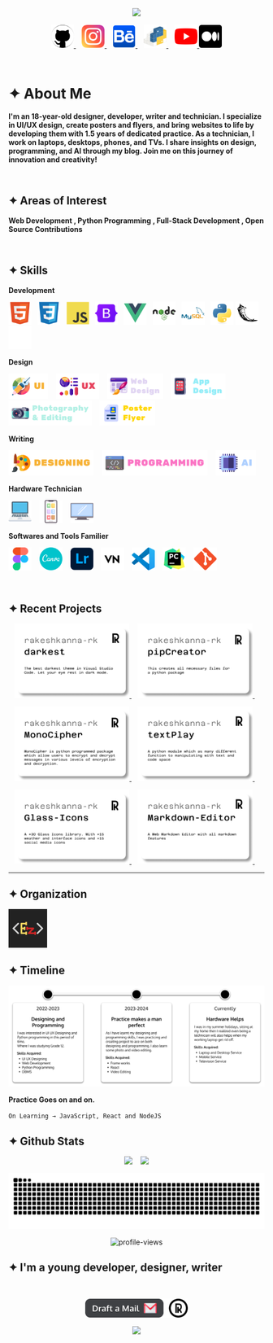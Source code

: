 <p align="center">
  <img src="https://capsule-render.vercel.app/api?type=waving&height=275&color=gradient&text=Rakesh%20Kanna&section=header&reversal=true&textBg=false&fontColor=ffffff&fontSize=80"/>
</p>

<p align="center">
  <a href="https://github.com/rakeshkanna-rk" alt="github">
    <img src="images/github.png" alt="github" width="45px" height="45px">
  </a>&nbsp;&nbsp;
  <a href="./instagram.md">
    <img src="images/instagram.png" alt="instagram" width="45px" height="45px">
  </a>&nbsp;&nbsp;
  <a href="https://www.behance.net/rakesh_kanna">
    <img src="https://raw.githubusercontent.com/devicons/devicon/master/icons/behance/behance-original.svg" alt="behance" width="45px" height="45px">
  </a>&nbsp;&nbsp;
  <a href="https://pypi.org/user/rakeshkanna/">
    <img src="https://raw.githubusercontent.com/devicons/devicon/master/icons/pypi/pypi-original.svg" alt="pypi" width="45px" height="45px">
  </a>&nbsp;&nbsp;
  <a href="https://www.youtube.com/@rakeshkanna-rk">
    <img src="images/youtube.png" alt="youtube" width="45px" height="45px">
  </a>
  <a href="https://medium.com/@rakeshkanna0108">
    <img src="images/medium.png" alt="medium" width="45px" height="45px">
  </a>
</p>


&nbsp;
&nbsp;
&nbsp;

# ✦ About Me

**I'm an 18-year-old designer, developer, writer and technician. I specialize in UI/UX design, create posters and flyers, and bring websites to life by developing them with 1.5 years of dedicated practice. As a technician, I work on laptops, desktops, phones, and TVs. I share insights on design, programming, and AI through my blog. Join me on this journey of innovation and creativity!**

<br>

## ✦ Areas of Interest

**Web Development , Python Programming , Full-Stack Development ,  Open Source Contributions**

<br>

## ✦ Skills

**Development**

<p>
  <img src="https://raw.githubusercontent.com/devicons/devicon/master/icons/html5/html5-original.svg" alt="html" width="45px", height="45px">&nbsp;&nbsp;
  <img src="https://raw.githubusercontent.com/devicons/devicon/master/icons/css3/css3-original.svg" alt="css" width="45px", height="45px">&nbsp;&nbsp;
  <img src="https://raw.githubusercontent.com/devicons/devicon/master/icons/javascript/javascript-original.svg" alt="js" width="45px", height="45px">&nbsp;&nbsp;
  <img src="https://raw.githubusercontent.com/devicons/devicon/master/icons/bootstrap/bootstrap-original.svg" alt="bootstrap" width="45px", height="45px">&nbsp;&nbsp;
  <img src="https://raw.githubusercontent.com/devicons/devicon/master/icons/vuejs/vuejs-original.svg" alt="react" width="45px", height="45px">&nbsp;&nbsp;
  <img src="https://raw.githubusercontent.com/devicons/devicon/master/icons/nodejs/nodejs-original-wordmark.svg" alt="nodejs" width="45px", height="45px">&nbsp;&nbsp;
  <img src="https://raw.githubusercontent.com/devicons/devicon/master/icons/mysql/mysql-original-wordmark.svg" alt="mysql" width="45px", height="45px">&nbsp;&nbsp;
  <img src="https://raw.githubusercontent.com/devicons/devicon/master/icons/python/python-original.svg" alt="python" width="45px", height="45px">
<img src="images/flask-light.svg#gh-light-mode-only" alt="python" width="45px", height="45px">
<img src="images/flask-dark.svg#gh-dark-mode-only" alt="python" width="45px", height="45px">
</p>

**Design**
<p>
  <img src="images/UI.png" alt="UI" height="50px">  &nbsp;&nbsp;
  <img src="images/UX.png" alt="UX" height="50px">  &nbsp;&nbsp;
  <img src="images/WebDesign.png" alt="Web Design" height="50px">  &nbsp;&nbsp;
  <img src="images/AppDesign.png" alt="App Design" height="50px">  &nbsp;&nbsp;
  <img src="images/PhotographyNEditing.png" alt="Photography Editing" height="50px"> &nbsp;&nbsp; 
  <img src="images/PosterNFlyer.png" alt="Poster and Flyer" height="50px">  &nbsp;&nbsp;
</p>

**Writing**
<p>
  <img src="images/Designing.png" alt="Designing" height="50px">  &nbsp;&nbsp;
  <img src="images/Programming.png" alt="Programming" height="50px">  &nbsp;&nbsp;
  <img src="images/ai.png" alt="vscode" height="50px">  &nbsp;&nbsp;
</p>

**Hardware Technician**
<p>
  <img src="images/laptop.png" alt="laptop" width="45px", height="45px"> &nbsp;&nbsp;
  <img src="images/mobile.png" alt="phone" width="45px", height="45px"> &nbsp;&nbsp;
  <img src="images/tv.png" alt="tv" width="45px", height="45px">
</p>

**Softwares and Tools Familier**
<p>
  <img src="https://raw.githubusercontent.com/devicons/devicon/master/icons/figma/figma-original.svg" alt="figma" width="45px", height="45px">  &nbsp;&nbsp;
  <img src="https://raw.githubusercontent.com/devicons/devicon/master/icons/canva/canva-original.svg" alt="canva" width="45px", height="45px">  &nbsp;&nbsp;
  <img src="images/lightroom.png" alt="photoshop-lightrooms" width="45px", height="45px"> &nbsp;&nbsp;
  <img src="images/vneditor.png" alt="photoshop-vneditor" width="45px", height="45px"> &nbsp;&nbsp;
  <img src="https://raw.githubusercontent.com/devicons/devicon/master/icons/vscode/vscode-original.svg" alt="vscode" width="45px", height="45px">  &nbsp;&nbsp;
  <img src="https://raw.githubusercontent.com/devicons/devicon/master/icons/pycharm/pycharm-original.svg" alt="vscode" width="45px", height="45px">  &nbsp;&nbsp;
  <img src="https://raw.githubusercontent.com/devicons/devicon/master/icons/git/git-original.svg" alt="git" width="45px", height="45px">
</p>

&nbsp;
&nbsp;
&nbsp;

## ✦ Recent Projects

<p align="center">
<a href="https://github.com/rakeshkanna-rk/darkest">
  <img src="images/darkest.png" alt="Portfolio" style="width:45%; min-width:200px; max-width:100%; height:auto;">
</a>
    &nbsp;&nbsp;
<a href="https://github.com/rakeshkanna-rk/pipCreator">
  <img src="images/pipcreator.png" alt="Portfolio" style="width:45%; min-width:200px; max-width:100%; height:auto;">
</a>
    &nbsp;&nbsp;
</p>

<p align="center">
<a href="https://github.com/rakeshkanna-rk/MonoCipher">
  <img src="images/monocipher.png" alt="Portfolio" style="width:45%; min-width:200px; max-width:100%; height:auto;">
</a>
    &nbsp;&nbsp;
<a href="https://github.com/rakeshkanna-rk/textPLay">
  <img src="images/textplay.png" alt="Portfolio" style="width:45%; min-width:200px; max-width:100%; height:auto;">
</a>
  &nbsp;&nbsp;
</p>

<p align="center">
<a href="https://github.com/rakeshkanna-rk/Glass-Icons">
  <img src="images/glassicons.png" alt="Portfolio" style="width:45%; min-width:200px; max-width:100%; height:auto;">
</a>
&nbsp;&nbsp;
<a href="https://github.com/rakeshkanna-rk/Markdown-Editor">
  <img src="images/markdowneditor.png" alt="Portfolio" style="width:45%; min-width:200px; max-width:100%; height:auto;">
</a>
&nbsp;&nbsp;
</p>

---

## ✦ Organization

<a href="https://github.com/ezycode-org">
  <img src="images/ezycodelogo.png" alt="ezycode" style="width:15%">
</a>

## ✦ Timeline

<p align="center">
<img src="images/timeline.svg" alt="Timeline" style="width:100%; min-width:100%; max-width:100%; height:auto;">
</p>

**Practice Goes on and on.**

`On Learning → JavaScript, React and NodeJS`

## ✦ Github Stats

<p align="center">
<img src="https://github-readme-stats.vercel.app/api/top-langs/?username=rakeshkanna-rk&layout=donut&theme=transparent&border_radius=20">
&nbsp;&nbsp;
<img src="https://github-readme-streak-stats-salesp07.vercel.app?user=rakeshkanna-rk&border_radius=20&background=EBEBEB00&ring=EB5454&fire=EB5454&currStreakNum=EBEBEB&border=EBEBEB&stroke=EBEBEB&sideNums=EBEBEB&currStreakLabel=EBEBEB&sideLabels=EBEBEB&dates=EBEBEB">
</p>

[![snake animation](https://github.com/rakeshkanna-rk/rakeshkanna-rk/blob/output/github-contribution-grid-snake-dark.svg)](https://gist.github.com/rakeshkanna-rk/5e96befe292f511e248ea12ac1893986)

<p align="center">
  <img src="https://profile-counter.glitch.me/rakeshkanna-rk/count.svg" alt="profile-views">
</p>

## ✦ I'm a young developer, designer, writer

&nbsp;
&nbsp;
&nbsp;
&nbsp;
&nbsp;
&nbsp;

<p align="center">
  <a href="mailto:rakeshkanna0108@gmail.com">
    <img src="images/cta-mail-with-logo.svg" style="width:40%;min-width:200px; max-width:75%; height:auto;" alt="mail"/>
  </a>
</p>


<p align="center">
  <img src="https://capsule-render.vercel.app/api?type=waving&color=gradient&height=100&section=footer"/>
</p>

<!---
rakeshkanna-rk/rakeshkanna-rk is a ✨ special ✨ repository because its `README.md` (this file) appears on your GitHub profile.
You can click the Preview link to take a look at your changes.
--->

